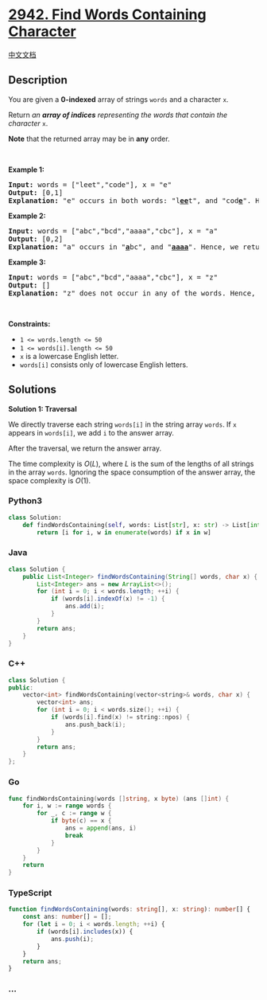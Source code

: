 # [2942. Find Words Containing Character](https://leetcode.com/problems/find-words-containing-character)

[中文文档](/solution/2900-2999/2942.Find%20Words%20Containing%20Character/README.md)

## Description

<p>You are given a <strong>0-indexed</strong> array of strings <code>words</code> and a character <code>x</code>.</p>

<p>Return <em>an <strong>array of indices</strong> representing the words that contain the character </em><code>x</code>.</p>

<p><strong>Note</strong> that the returned array may be in <strong>any</strong> order.</p>

<p>&nbsp;</p>
<p><strong class="example">Example 1:</strong></p>

<pre>
<strong>Input:</strong> words = [&quot;leet&quot;,&quot;code&quot;], x = &quot;e&quot;
<strong>Output:</strong> [0,1]
<strong>Explanation:</strong> &quot;e&quot; occurs in both words: &quot;l<strong><u>ee</u></strong>t&quot;, and &quot;cod<u><strong>e</strong></u>&quot;. Hence, we return indices 0 and 1.
</pre>

<p><strong class="example">Example 2:</strong></p>

<pre>
<strong>Input:</strong> words = [&quot;abc&quot;,&quot;bcd&quot;,&quot;aaaa&quot;,&quot;cbc&quot;], x = &quot;a&quot;
<strong>Output:</strong> [0,2]
<strong>Explanation:</strong> &quot;a&quot; occurs in &quot;<strong><u>a</u></strong>bc&quot;, and &quot;<u><strong>aaaa</strong></u>&quot;. Hence, we return indices 0 and 2.
</pre>

<p><strong class="example">Example 3:</strong></p>

<pre>
<strong>Input:</strong> words = [&quot;abc&quot;,&quot;bcd&quot;,&quot;aaaa&quot;,&quot;cbc&quot;], x = &quot;z&quot;
<strong>Output:</strong> []
<strong>Explanation:</strong> &quot;z&quot; does not occur in any of the words. Hence, we return an empty array.
</pre>

<p>&nbsp;</p>
<p><strong>Constraints:</strong></p>

<ul>
	<li><code>1 &lt;= words.length &lt;= 50</code></li>
	<li><code>1 &lt;= words[i].length &lt;= 50</code></li>
	<li><code>x</code> is a lowercase English letter.</li>
	<li><code>words[i]</code> consists only of lowercase English letters.</li>
</ul>

## Solutions

**Solution 1: Traversal**

We directly traverse each string `words[i]` in the string array `words`. If `x` appears in `words[i]`, we add `i` to the answer array.

After the traversal, we return the answer array.

The time complexity is $O(L)$, where $L$ is the sum of the lengths of all strings in the array `words`. Ignoring the space consumption of the answer array, the space complexity is $O(1)$.

<!-- tabs:start -->

### **Python3**

```python
class Solution:
    def findWordsContaining(self, words: List[str], x: str) -> List[int]:
        return [i for i, w in enumerate(words) if x in w]
```

### **Java**

```java
class Solution {
    public List<Integer> findWordsContaining(String[] words, char x) {
        List<Integer> ans = new ArrayList<>();
        for (int i = 0; i < words.length; ++i) {
            if (words[i].indexOf(x) != -1) {
                ans.add(i);
            }
        }
        return ans;
    }
}
```

### **C++**

```cpp
class Solution {
public:
    vector<int> findWordsContaining(vector<string>& words, char x) {
        vector<int> ans;
        for (int i = 0; i < words.size(); ++i) {
            if (words[i].find(x) != string::npos) {
                ans.push_back(i);
            }
        }
        return ans;
    }
};
```

### **Go**

```go
func findWordsContaining(words []string, x byte) (ans []int) {
	for i, w := range words {
		for _, c := range w {
			if byte(c) == x {
				ans = append(ans, i)
				break
			}
		}
	}
	return
}
```

### **TypeScript**

```ts
function findWordsContaining(words: string[], x: string): number[] {
    const ans: number[] = [];
    for (let i = 0; i < words.length; ++i) {
        if (words[i].includes(x)) {
            ans.push(i);
        }
    }
    return ans;
}
```

### **...**

```

```

<!-- tabs:end -->
